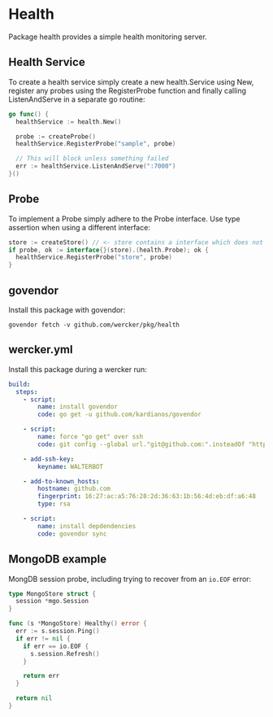 # Health

Package health provides a simple health monitoring server.

## Health Service

To create a health service simply create a new health.Service using New,
register any probes using the RegisterProbe function and finally calling
ListenAndServe in a separate go routine:

```go
go func() {
  healthService := health.New()

  probe := createProbe()
  healthService.RegisterProbe("sample", probe)

  // This will block unless something failed
  err := healthService.ListenAndServe(":7000")
}()
```

## Probe

To implement a Probe simply adhere to the Probe interface. Use type assertion
when using a different interface:

```go
store := createStore() // <- store contains a interface which does not implement health.Probe
if probe, ok := interface{}(store).(health.Probe); ok {
  healthService.RegisterProbe("store", probe)
}
```

## govendor

Install this package with govendor:

```
govendor fetch -v github.com/wercker/pkg/health
```

## wercker.yml

Install this package during a wercker run:

```yaml
build:
  steps:
    - script:
        name: install govendor
        code: go get -u github.com/kardianos/govendor

    - script:
        name: force "go get" over ssh
        code: git config --global url."git@github.com:".insteadOf "https://github.com/"

    - add-ssh-key:
        keyname: WALTERBOT

    - add-to-known_hosts:
        hostname: github.com
        fingerprint: 16:27:ac:a5:76:28:2d:36:63:1b:56:4d:eb:df:a6:48
        type: rsa

    - script:
        name: install depdendencies
        code: govendor sync
```

## MongoDB example

MongDB session probe, including trying to recover from an `io.EOF` error:

```go
type MongoStore struct {
  session *mgo.Session
}

func (s *MongoStore) Healthy() error {
  err := s.session.Ping()
  if err != nil {
    if err == io.EOF {
      s.session.Refresh()
    }

    return err
  }

  return nil
}
```
